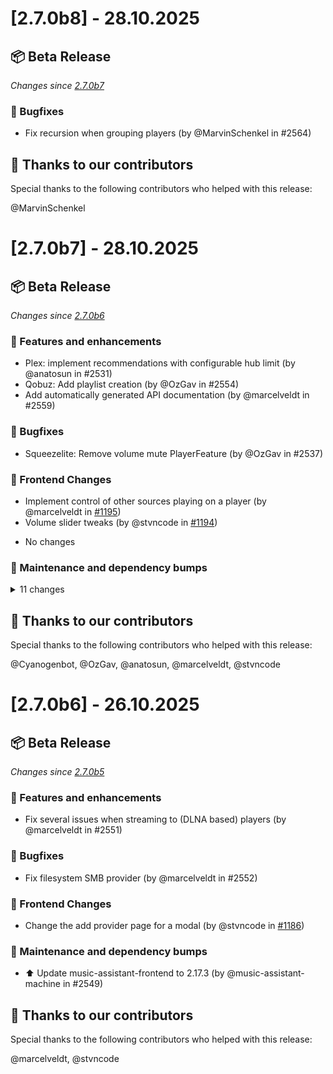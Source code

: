 # [2.7.0b8] - 28.10.2025

## 📦 Beta Release

_Changes since [2.7.0b7](https://github.com/music-assistant/server/releases/tag/2.7.0b7)_

### 🐛 Bugfixes

- Fix recursion when grouping players (by @MarvinSchenkel in #2564)

## :bow: Thanks to our contributors

Special thanks to the following contributors who helped with this release:

@MarvinSchenkel


# [2.7.0b7] - 28.10.2025

## 📦 Beta Release

_Changes since [2.7.0b6](https://github.com/music-assistant/server/releases/tag/2.7.0b6)_

### 🚀 Features and enhancements

- Plex: implement recommendations with configurable hub limit (by @anatosun in #2531)
- Qobuz: Add playlist creation (by @OzGav in #2554)
- Add automatically generated API documentation (by @marcelveldt in #2559)

### 🐛 Bugfixes

- Squeezelite: Remove volume mute PlayerFeature (by @OzGav in #2537)

### 🎨 Frontend Changes

- Implement control of other sources playing on a player (by @marcelveldt in [#1195](https://github.com/music-assistant/frontend/pull/1195))
- Volume slider tweaks (by @stvncode in [#1194](https://github.com/music-assistant/frontend/pull/1194))
* No changes

### 🧰 Maintenance and dependency bumps

<details>
<summary>11 changes</summary>

- Player controller mypy fixes (by @OzGav in #2546)
- ⬆️ Update music-assistant-models to 1.1.64 (by @music-assistant-machine in #2550)
- ⬆️ Update music-assistant-models to 1.1.65 (by @music-assistant-machine in #2553)
- Chore(deps): Bump tomli from 2.2.1 to 2.3.0 (by @dependabot[bot] in #2555)
- Chore(deps): Bump actions/upload-artifact from 4 to 5 (by @dependabot[bot] in #2556)
- Chore(deps): Bump orjson from 3.11.3 to 3.11.4 (by @dependabot[bot] in #2557)
- Chore(deps): Bump actions/download-artifact from 5 to 6 (by @dependabot[bot] in #2558)
- Chore(deps): Bump colorlog from 6.9.0 to 6.10.1 (by @dependabot[bot] in #2560)
- ⬆️ Update music-assistant-frontend to 2.17.4 (by @music-assistant-machine in #2561)
- Bluos default config tweaks (by @Cyanogenbot in #2562)
- ⬆️ Update music-assistant-frontend to 2.17.5 (by @music-assistant-machine in #2563)

</details>

## :bow: Thanks to our contributors

Special thanks to the following contributors who helped with this release:

@Cyanogenbot, @OzGav, @anatosun, @marcelveldt, @stvncode


# [2.7.0b6] - 26.10.2025

## 📦 Beta Release

_Changes since [2.7.0b5](https://github.com/music-assistant/server/releases/tag/2.7.0b5)_

### 🚀 Features and enhancements

- Fix several issues when streaming to (DLNA based) players (by @marcelveldt in #2551)

### 🐛 Bugfixes

- Fix filesystem SMB provider (by @marcelveldt in #2552)

### 🎨 Frontend Changes

- Change the add provider page for a modal (by @stvncode in [#1186](https://github.com/music-assistant/frontend/pull/1186))

### 🧰 Maintenance and dependency bumps

- ⬆️ Update music-assistant-frontend to 2.17.3 (by @music-assistant-machine in #2549)

## :bow: Thanks to our contributors

Special thanks to the following contributors who helped with this release:

@marcelveldt, @stvncode


